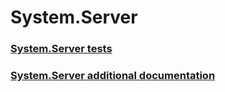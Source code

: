 # System.Server
### [System.Server tests](testref/system-server-tests.md)
### [System.Server additional documentation](testref/system-server-additional-documentation.md)
